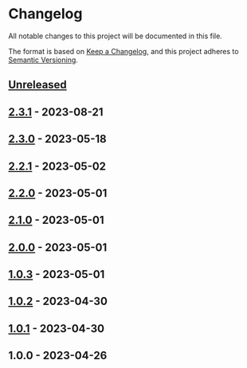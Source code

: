 # Changelog

All notable changes to this project will be documented in this file.

The format is based on [Keep a Changelog](https://keepachangelog.com/en/1.0.0/),
and this project adheres to [Semantic Versioning](https://semver.org/spec/v2.0.0.html).

<a name="unreleased"></a>
## [Unreleased]


<a name="2.3.1"></a>
## [2.3.1] - 2023-08-21

<a name="2.3.0"></a>
## [2.3.0] - 2023-05-18

<a name="2.2.1"></a>
## [2.2.1] - 2023-05-02

<a name="2.2.0"></a>
## [2.2.0] - 2023-05-01

<a name="2.1.0"></a>
## [2.1.0] - 2023-05-01

<a name="2.0.0"></a>
## [2.0.0] - 2023-05-01

<a name="1.0.3"></a>
## [1.0.3] - 2023-05-01

<a name="1.0.2"></a>
## [1.0.2] - 2023-04-30

<a name="1.0.1"></a>
## [1.0.1] - 2023-04-30

<a name="1.0.0"></a>
## 1.0.0 - 2023-04-26

[Unreleased]: https://github.com/basecodeoy/livewire-calendar/compare/2.3.1...HEAD
[2.3.1]: https://github.com/basecodeoy/livewire-calendar/compare/2.3.0...2.3.1
[2.3.0]: https://github.com/basecodeoy/livewire-calendar/compare/2.2.1...2.3.0
[2.2.1]: https://github.com/basecodeoy/livewire-calendar/compare/2.2.0...2.2.1
[2.2.0]: https://github.com/basecodeoy/livewire-calendar/compare/2.1.0...2.2.0
[2.1.0]: https://github.com/basecodeoy/livewire-calendar/compare/2.0.0...2.1.0
[2.0.0]: https://github.com/basecodeoy/livewire-calendar/compare/1.0.3...2.0.0
[1.0.3]: https://github.com/basecodeoy/livewire-calendar/compare/1.0.2...1.0.3
[1.0.2]: https://github.com/basecodeoy/livewire-calendar/compare/1.0.1...1.0.2
[1.0.1]: https://github.com/basecodeoy/livewire-calendar/compare/1.0.0...1.0.1
